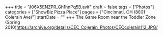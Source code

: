+++
title = "J06X5ENZPR_Gh1hnPq5B.avif"
draft = false
tags = ["Photos"]
categories = ["ShowBiz Pizza Place"]
pages = ["Cincinnati, OH (8801 Colerain Ave)"]
startDate = ""
+++
The Game Room near the Toddler Zone (Spring 2010)https://archive.org/details/CEC_Colerain_Photos/CECcolerain112.JPG/
